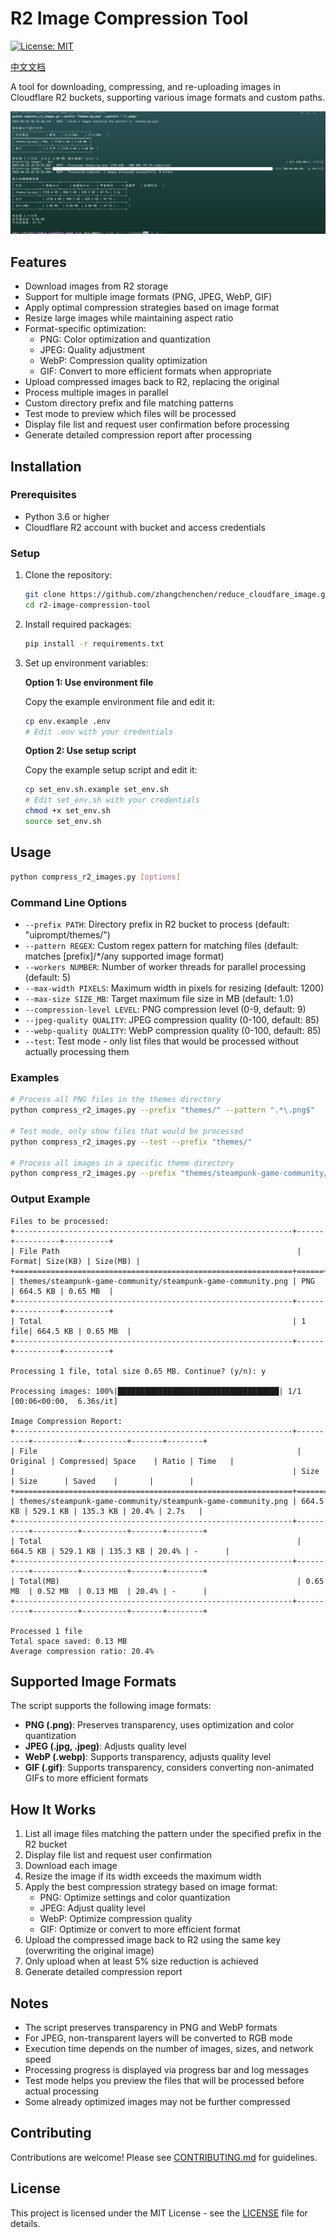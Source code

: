 # R2 Image Compression Tool

[![License: MIT](https://img.shields.io/badge/License-MIT-yellow.svg)](https://opensource.org/licenses/MIT)

[中文文档](README_CN.md)


A tool for downloading, compressing, and re-uploading images in Cloudflare R2 buckets, supporting various image formats and custom paths.

![example](output.png)

## Features

- Download images from R2 storage
- Support for multiple image formats (PNG, JPEG, WebP, GIF)
- Apply optimal compression strategies based on image format
- Resize large images while maintaining aspect ratio
- Format-specific optimization:
  - PNG: Color optimization and quantization
  - JPEG: Quality adjustment
  - WebP: Compression quality optimization
  - GIF: Convert to more efficient formats when appropriate
- Upload compressed images back to R2, replacing the original
- Process multiple images in parallel
- Custom directory prefix and file matching patterns
- Test mode to preview which files will be processed
- Display file list and request user confirmation before processing
- Generate detailed compression report after processing

## Installation

### Prerequisites

- Python 3.6 or higher
- Cloudflare R2 account with bucket and access credentials

### Setup

1. Clone the repository:
   ```bash
   git clone https://github.com/zhangchenchen/reduce_cloudfare_image.git
   cd r2-image-compression-tool
   ```

2. Install required packages:
   ```bash
   pip install -r requirements.txt
   ```

3. Set up environment variables:
   
   **Option 1: Use environment file**
   
   Copy the example environment file and edit it:
   ```bash
   cp env.example .env
   # Edit .env with your credentials
   ```
   
   **Option 2: Use setup script**
   
   Copy the example setup script and edit it:
   ```bash
   cp set_env.sh.example set_env.sh
   # Edit set_env.sh with your credentials
   chmod +x set_env.sh
   source set_env.sh
   ```

## Usage

```bash
python compress_r2_images.py [options]
```

### Command Line Options

- `--prefix PATH`: Directory prefix in R2 bucket to process (default: "uiprompt/themes/")
- `--pattern REGEX`: Custom regex pattern for matching files (default: matches [prefix]/*/any supported image format)
- `--workers NUMBER`: Number of worker threads for parallel processing (default: 5)
- `--max-width PIXELS`: Maximum width in pixels for resizing (default: 1200)
- `--max-size SIZE_MB`: Target maximum file size in MB (default: 1.0)
- `--compression-level LEVEL`: PNG compression level (0-9, default: 9)
- `--jpeg-quality QUALITY`: JPEG compression quality (0-100, default: 85)
- `--webp-quality QUALITY`: WebP compression quality (0-100, default: 85)
- `--test`: Test mode - only list files that would be processed without actually processing them

### Examples

```bash
# Process all PNG files in the themes directory
python compress_r2_images.py --prefix "themes/" --pattern ".*\.png$"

# Test mode, only show files that would be processed
python compress_r2_images.py --test --prefix "themes/"

# Process all images in a specific theme directory
python compress_r2_images.py --prefix "themes/steampunk-game-community/" --pattern ".*\.png$"
```

### Output Example

```
Files to be processed:
+--------------------------------------------------------------+------+----------+----------+
| File Path                                                     | Format| Size(KB) | Size(MB) |
+==============================================================+======+==========+==========+
| themes/steampunk-game-community/steampunk-game-community.png | PNG  | 664.5 KB | 0.65 MB  |
+--------------------------------------------------------------+------+----------+----------+
| Total                                                        | 1 file| 664.5 KB | 0.65 MB  |
+--------------------------------------------------------------+------+----------+----------+

Processing 1 file, total size 0.65 MB. Continue? (y/n): y

Processing images: 100%|████████████████████████████████████| 1/1 [00:06<00:00,  6.36s/it]

Image Compression Report:
+--------------------------------------------------------------+----------+----------+----------+-------+--------+
| File                                                          | Original | Compressed| Space    | Ratio | Time   |
|                                                              | Size     | Size      | Saved    |       |        |
+==============================================================+==========+==========+==========+=======+========+
| themes/steampunk-game-community/steampunk-game-community.png | 664.5 KB | 529.1 KB | 135.3 KB | 20.4% | 2.7s   |
+--------------------------------------------------------------+----------+----------+----------+-------+--------+
| Total                                                         | 664.5 KB | 529.1 KB | 135.3 KB | 20.4% | -      |
+--------------------------------------------------------------+----------+----------+----------+-------+--------+
| Total(MB)                                                     | 0.65 MB  | 0.52 MB  | 0.13 MB  | 20.4% | -      |
+--------------------------------------------------------------+----------+----------+----------+-------+--------+

Processed 1 file
Total space saved: 0.13 MB
Average compression ratio: 20.4%
```

## Supported Image Formats

The script supports the following image formats:

- **PNG (.png)**: Preserves transparency, uses optimization and color quantization
- **JPEG (.jpg, .jpeg)**: Adjusts quality level
- **WebP (.webp)**: Supports transparency, adjusts quality level
- **GIF (.gif)**: Supports transparency, considers converting non-animated GIFs to more efficient formats

## How It Works

1. List all image files matching the pattern under the specified prefix in the R2 bucket
2. Display file list and request user confirmation
3. Download each image
4. Resize the image if its width exceeds the maximum width
5. Apply the best compression strategy based on image format:
   - PNG: Optimize settings and color quantization
   - JPEG: Adjust quality level
   - WebP: Optimize compression quality
   - GIF: Optimize or convert to more efficient format
6. Upload the compressed image back to R2 using the same key (overwriting the original image)
7. Only upload when at least 5% size reduction is achieved
8. Generate detailed compression report

## Notes

- The script preserves transparency in PNG and WebP formats
- For JPEG, non-transparent layers will be converted to RGB mode
- Execution time depends on the number of images, sizes, and network speed
- Processing progress is displayed via progress bar and log messages
- Test mode helps you preview the files that will be processed before actual processing
- Some already optimized images may not be further compressed

## Contributing

Contributions are welcome! Please see [CONTRIBUTING.md](CONTRIBUTING.md) for guidelines.

## License

This project is licensed under the MIT License - see the [LICENSE](LICENSE) file for details. 